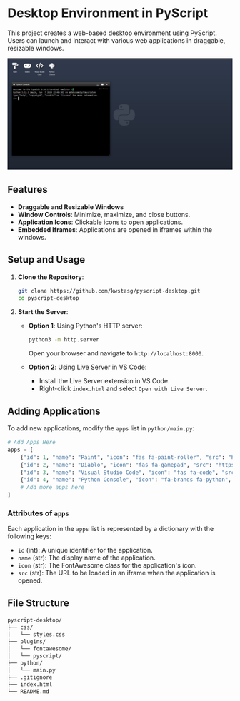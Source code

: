 
# Desktop Environment in PyScript

This project creates a web-based desktop environment using PyScript. Users can launch and interact with various web applications in draggable, resizable windows.

![Screenshot of the Desktop Environment](screenshot.jpg)

## Features

- **Draggable and Resizable Windows**
- **Window Controls**: Minimize, maximize, and close buttons.
- **Application Icons**: Clickable icons to open applications.
- **Embedded Iframes**: Applications are opened in iframes within the windows.

## Setup and Usage

1. **Clone the Repository**:
   ```bash
   git clone https://github.com/kwstasg/pyscript-desktop.git
   cd pyscript-desktop
   ```

2. **Start the Server**:
   - **Option 1**: Using Python's HTTP server:
     ```bash
     python3 -m http.server
     ```
     Open your browser and navigate to `http://localhost:8000`.
   
   - **Option 2**: Using Live Server in VS Code:
     - Install the Live Server extension in VS Code.
     - Right-click `index.html` and select `Open with Live Server`.

## Adding Applications

To add new applications, modify the `apps` list in `python/main.py`:

```python
# Add Apps Here
apps = [
    {"id": 1, "name": "Paint", "icon": "fas fa-paint-roller", "src": "https://jspaint.app/"},
    {"id": 2, "name": "Diablo", "icon": "fas fa-gamepad", "src": "https://d07riv.github.io/diabloweb/"},
    {"id": 3, "name": "Visual Studio Code", "icon": "fas fa-code", "src": "https://emupedia.net/emupedia-app-vscode/"},
    {"id": 4, "name": "Python Console", "icon": "fa-brands fa-python", "src": "https://pyodide.org/en/stable/console.html"},
    # Add more apps here
]
```

### Attributes of `apps`

Each application in the `apps` list is represented by a dictionary with the following keys:

- `id` (int): A unique identifier for the application.
- `name` (str): The display name of the application.
- `icon` (str): The FontAwesome class for the application's icon.
- `src` (str): The URL to be loaded in an iframe when the application is opened.


## File Structure

```
pyscript-desktop/
├── css/
│   └── styles.css
├── plugins/
│   └── fontawesome/
│   └── pyscript/
├── python/
│   └── main.py
├── .gitignore
├── index.html
└── README.md
```
